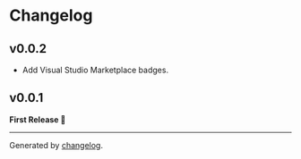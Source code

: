 # Changelog

## v0.0.2
- Add Visual Studio Marketplace badges.

## v0.0.1
**First Release 🎉**

---

Generated by [changelog](https://github.com/gluons/changelog).
